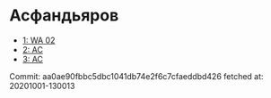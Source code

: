 # Асфандьяров
- [1: WA 02](1.md)
- [2: AC](2.md)
- [3: AC](3.md)

Commit: aa0ae90fbbc5dbc1041db74e2f6c7cfaeddbd426
 fetched at: 20201001-130013

